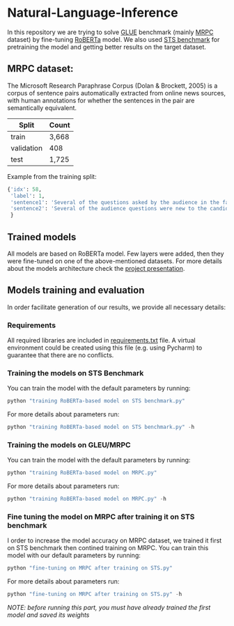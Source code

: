 # Natural-Language-Inference

In this repository we are trying to solve [GLUE](https://gluebenchmark.com/) benchmark (mainly [MRPC](https://www.microsoft.com/en-us/download/details.aspx?id=52398) dataset) by fine-tuning [RoBERTa](https://huggingface.co/transformers/model_doc/roberta.html) model. We also used [STS benchmark](http://ixa2.si.ehu.eus/stswiki/index.php/STSbenchmark) for pretraining the model and getting better results on the target dataset.

## MRPC dataset: 
The Microsoft Research Paraphrase Corpus (Dolan & Brockett, 2005) is a corpus of sentence pairs automatically extracted from online news sources, with human annotations for whether the sentences in the pair are semantically equivalent.

Split | Count |
--- | --- | 
train | 3,668 |
validation   | 408 |
test  | 1,725 |

Example from the training split:
``` python
{'idx': 58,
 'label': 1,
 'sentence1': 'Several of the questions asked by the audience in the fast-paced forum were new to the candidates .',
 'sentence2': 'Several of the audience questions were new to the candidates as well .'
 }
```

## Trained models
All models are based on RoBERTa model. Few layers were added, then they were fine-tuned on one of the above-mentioned datasets. For more details about the models architecture check the [project presentation](https://github.com/YamenHabib/Natural-Language-Inference-NLI-/blob/main/Presention.pptx).

## Models training and evaluation
In order facilitate generation of our results, we provide all necessary details: 
### Requirements
All required libraries are included in [requirements.txt](https://github.com/YamenHabib/Natural-Language-Inference-NLI-/blob/main/requirements.txt) file. A virtual environment could be created using this file (e.g. using Pycharm) to guarantee that there are no conflicts.
### Training the models on STS Benchmark
You can train the model with the default parameters by running:
``` python
python "training RoBERTa-based model on STS benchmark.py" 
```
For more details about parameters run:
``` python
python "training RoBERTa-based model on STS benchmark.py" -h
```

### Training the models on GLEU/MRPC
You can train the model with the default parameters by running:
``` python
python "training RoBERTa-based model on MRPC.py"
```
For more details about parameters run:
``` python
python "training RoBERTa-based model on MRPC.py" -h
```

### Fine tuning the model on MRPC after training it on STS benchmark
I order to increase the model accuracy on MRPC dataset, we trained it first on STS benchmark then contined training on MRPC.
You can train this model with our default parameters by running:
``` python
python "fine-tuning on MRPC after training on STS.py"
```
For more details about parameters run:
``` python
python "fine-tuning on MRPC after training on STS.py" -h
```
<i> NOTE: before running this part, you must have already trained the first model and saved its weights </i>


